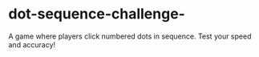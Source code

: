 # dot-sequence-challenge-
A game where players click numbered dots in sequence. Test your speed and accuracy!
